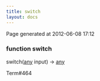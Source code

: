 ```yaml
---
title: switch
layout: docs
---
```


<div class="bottom_right_note">Page generated at 2012-06-08 17:12</div>
<h3><span class="minor">function</span> switch</h3>

switch(<a href="/docs/any.html">any</a> input) -> <a href="/docs/any.html">any</a>
<p></p>

<p><span class="extra_minor">Term#464</span></p>
